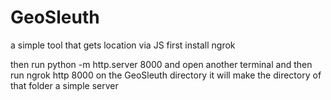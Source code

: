 # GeoSleuth
a simple tool that gets location via JS 
first install ngrok 

then run 
python -m http.server 8000
and open another terminal and then run 
ngrok http 8000 on the GeoSleuth directory it will make the directory of that folder a simple server 
